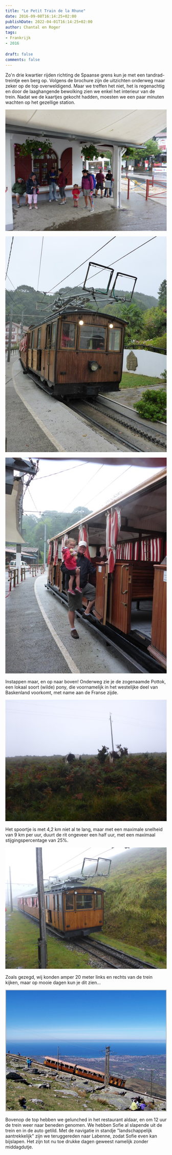 ```yaml
---
title: "Le Petit Train de la Rhune"
date: 2016-09-08T16:14:25+02:00
publishDate: 2022-04-01T16:14:25+02:00
author: Chantal en Roger
tags:
- Frankrijk
- 2016

draft: false
comments: false
---
```


Zo'n drie kwartier rijden richting de Spaanse grens kun je met een tandrad-treintje een berg op. Volgens de brochure zijn de uitzichten onderweg maar zeker op de top overweldigend. Maar we treffen het niet, het is regenachtig en door de laaghangende bewolking zien we enkel het interieur van de trein. Nadat we de kaartjes gekocht hadden, moesten we een paar minuten wachten op het gezellige station.

![Train](./images/P1060036[4].jpg)

![Train](./images/P1060038[4].jpg)

![Train](./images/P1060040[4].jpg)

Instappen maar, en op naar boven! Onderweg zie je de zogenaamde Pottok, een lokaal soort (wilde) pony, die voornamelijk in het westelijke deel van Baskenland voorkomt, met name aan de Franse zijde.

![Train](./images/P1060047[4].jpg)

Het spoortje is met 4,2 km niet al te lang, maar met een maximale snelheid van 9 km per uur, duurt de rit ongeveer een half uur, met een maximaal stijgingspercentage van 25%.

![Train](./images/P1060059[4].jpg)

Zoals gezegd, wij konden amper 20 meter links en rechts van de trein kijken, maar op mooie dagen kun je dit zien...

![Train](./images/1010281[4].jpg)

Bovenop de top hebben we gelunched in het restaurant aldaar, en om 12 uur de trein weer naar beneden genomen. We hebben Sofie al slapende uit de trein en in de auto getild. Met de navigatie in standje "landschappelijk aantrekkelijk" zijn we teruggereden naar Labenne, zodat Sofie even kan bijslapen. Het zijn tot nu toe drukke dagen geweest namelijk zonder middagdutje.
